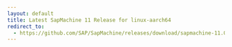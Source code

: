 ```yaml
---
layout: default
title: Latest SapMachine 11 Release for linux-aarch64
redirect_to:
  - https://github.com/SAP/SapMachine/releases/download/sapmachine-11.0.18/sapmachine-jdk-11.0.18_linux-aarch64_bin.tar.gz
---
```

